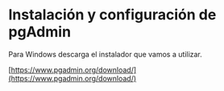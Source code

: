 # Instalación y configuración de pgAdmin

Para Windows descarga el instalador que vamos a utilizar.

[https://www.pgadmin.org/download/](https://www.pgadmin.org/download/)

